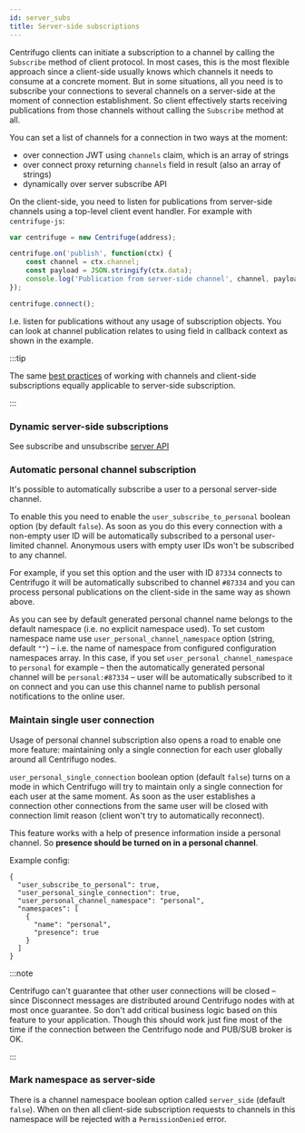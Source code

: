 ```yaml
---
id: server_subs
title: Server-side subscriptions
---
```


Centrifugo clients can initiate a subscription to a channel by calling the `Subscribe` method of client protocol. In most cases, this is the most flexible approach since a client-side usually knows which channels it needs to consume at a concrete moment. But in some situations, all you need is to subscribe your connections to several channels on a server-side at the moment of connection establishment. So client effectively starts receiving publications from those channels without calling the `Subscribe` method at all.

You can set a list of channels for a connection in two ways at the moment:

* over connection JWT using `channels` claim, which is an array of strings
* over connect proxy returning `channels` field in result (also an array of strings)
* dynamically over server subscribe API

On the client-side, you need to listen for publications from server-side channels using a top-level client event handler. For example with `centrifuge-js`:

```javascript
var centrifuge = new Centrifuge(address);

centrifuge.on('publish', function(ctx) {
    const channel = ctx.channel;
    const payload = JSON.stringify(ctx.data);
    console.log('Publication from server-side channel', channel, payload);
});

centrifuge.connect();
```

I.e. listen for publications without any usage of subscription objects. You can look at channel publication relates to using field in callback context as shown in the example.

:::tip

The same [best practices](../faq/index.md#what-about-best-practices-with-amount-of-channels) of working with channels and client-side subscriptions equally applicable to server-side subscription. 

:::

### Dynamic server-side subscriptions

See subscribe and unsubscribe [server API](server_api.md)

### Automatic personal channel subscription

It's possible to automatically subscribe a user to a personal server-side channel.

To enable this you need to enable the `user_subscribe_to_personal` boolean option (by default `false`). As soon as you do this every connection with a non-empty user ID will be automatically subscribed to a personal user-limited channel. Anonymous users with empty user IDs won't be subscribed to any channel.

For example, if you set this option and the user with ID `87334` connects to Centrifugo it will be automatically subscribed to channel `#87334` and you can process personal publications on the client-side in the same way as shown above.

As you can see by default generated personal channel name belongs to the default namespace (i.e. no explicit namespace used). To set custom namespace name use `user_personal_channel_namespace` option (string, default `""`) – i.e. the name of namespace from configured configuration namespaces array. In this case, if you set `user_personal_channel_namespace` to `personal` for example – then the automatically generated personal channel will be `personal:#87334` – user will be automatically subscribed to it on connect and you can use this channel name to publish personal notifications to the online user.

### Maintain single user connection

Usage of personal channel subscription also opens a road to enable one more feature: maintaining only a single connection for each user globally around all Centrifugo nodes.

`user_personal_single_connection` boolean option (default `false`) turns on a mode in which Centrifugo will try to maintain only a single connection for each user at the same moment. As soon as the user establishes a connection other connections from the same user will be closed with connection limit reason (client won't try to automatically reconnect).

This feature works with a help of presence information inside a personal channel. So **presence should be turned on in a personal channel**.

Example config:

```
{
  "user_subscribe_to_personal": true,
  "user_personal_single_connection": true,
  "user_personal_channel_namespace": "personal",
  "namespaces": [
    {
      "name": "personal",
      "presence": true
    }
  ]
}
```

:::note

Centrifugo can't guarantee that other user connections will be closed – since Disconnect messages are distributed around Centrifugo nodes with at most once guarantee. So don't add critical business logic based on this feature to your application. Though this should work just fine most of the time if the connection between the Centrifugo node and PUB/SUB broker is OK.

:::

### Mark namespace as server-side

There is a channel namespace boolean option called `server_side` (default `false`). When on then all client-side subscription requests to channels in this namespace will be rejected with a `PermissionDenied` error.
